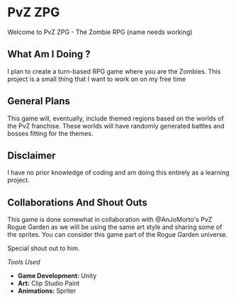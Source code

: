 # PvZ ZPG

Welcome to PvZ ZPG - The Zombie RPG
(name needs working)

## What Am I Doing ?
I plan to create a turn-based RPG game where you are the Zombies.
This project is a small thing that I want to work on on my free time

## General Plans

This game will, eventually, include themed regions based on the worlds of the PvZ franchise. 
These worlds will have randomly generated battles and bosses fitting for the themes.

## Disclaimer

I have no prior knowledge of coding and am doing this entirely as a learning project.

## Collaborations And Shout Outs

This game is done somewhat in collaboration with @AnJoMorto's PvZ Rogue Garden as we will be using the same art style and sharing some of the sprites.
You can consider this game part of the Rogue Garden universe.

Special shout out to him.

_Tools Used_

- **Game Development:** Unity
- **Art:** Clip Studio Paint
- **Animations:** Spriter

